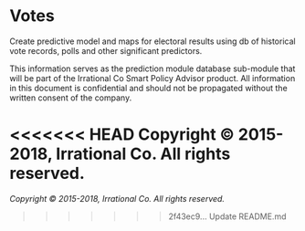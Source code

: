 # Votes

Create predictive model and maps for electoral results using db of historical vote records, polls and other significant predictors.

This information serves as the prediction module database sub-module that will be part of the Irrational Co Smart Policy Advisor product. All information in this document is confidential and should not be propagated without the written consent of the company.

<<<<<<< HEAD
Copyright © 2015-2018, Irrational Co. All rights reserved.
=======
*Copyright © 2015-2018, Irrational Co. All rights reserved.*
>>>>>>> 2f43ec9... Update README.md
